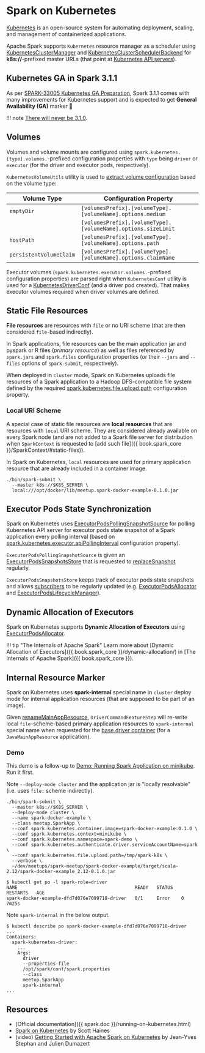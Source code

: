 # Spark on Kubernetes

[Kubernetes](https://kubernetes.io/) is an open-source system for automating deployment, scaling, and management of containerized applications.

Apache Spark supports `Kubernetes` resource manager as a scheduler using [KubernetesClusterManager](KubernetesClusterManager.md) and [KubernetesClusterSchedulerBackend](KubernetesClusterSchedulerBackend.md) for **k8s://**-prefixed master URLs (that point at [Kubernetes API servers](https://kubernetes.io/docs/concepts/overview/components/#kube-apiserver)).

## Kubernetes GA in Spark 3.1.1

As per [SPARK-33005 Kubernetes GA Preparation](https://issues.apache.org/jira/browse/SPARK-33005), Spark 3.1.1 comes with many improvements for Kubernetes support and is expected to get **General Availability (GA)** marker 🎉

!!! note
    [There will never be 3.1.0](http://spark.apache.org/news/next-official-release-spark-3.1.1.html).

## Volumes

Volumes and volume mounts are configured using `spark.kubernetes.[type].volumes.`-prefixed configuration properties with `type` being `driver` or `executor` (for the driver and executor pods, respectively).

`KubernetesVolumeUtils` utility is used to [extract volume configuration](KubernetesVolumeUtils.md#parseVolumeSpecificConf) based on the volume type:

Volume Type  | Configuration Property
-------------|---------
 `emptyDir`  | `[volumesPrefix].[volumeType].[volumeName].options.medium`
  &nbsp;     | `[volumesPrefix].[volumeType].[volumeName].options.sizeLimit`
 `hostPath`  | `[volumesPrefix].[volumeType].[volumeName].options.path`
 `persistentVolumeClaim` | `[volumesPrefix].[volumeType].[volumeName].options.claimName`

Executor volumes (`spark.kubernetes.executor.volumes.`-prefixed configuration properties) are parsed right when `KubernetesConf` utility is used for a [KubernetesDriverConf](KubernetesConf.md#createDriverConf) (and a driver pod created). That makes executor volumes required when driver volumes are defined.

## Static File Resources

**File resources** are resources with `file` or no URI scheme (that are then considered `file`-based indirectly).

In Spark applications, file resources can be the main application jar and pyspark or R files (_primary resource_) as well as files referenced by `spark.jars` and `spark.files` configuration properties (or their `--jars` and `--files` options of `spark-submit`, respectively).

When deployed in `cluster` mode, Spark on Kubernetes uploads file resources of a Spark application to a Hadoop DFS-compatible file system defined by the required [spark.kubernetes.file.upload.path](configuration-properties.md#spark.kubernetes.file.upload.path) configuration property.

### Local URI Scheme

A special case of static file resources are **local resources** that are resources with `local` URI scheme. They are considered already available on every Spark node (and are not added to a Spark file server for distribution when `SparkContext` is requested to [add such file]({{ book.spark_core }}/SparkContext/#static-files)).

In Spark on Kubernetes, `local` resources are used for primary application resource that are already included in a container image.

```text
./bin/spark-submit \
  --master k8s://$K8S_SERVER \
  local:///opt/docker/lib/meetup.spark-docker-example-0.1.0.jar
```

## Executor Pods State Synchronization

Spark on Kubernetes uses [ExecutorPodsPollingSnapshotSource](ExecutorPodsPollingSnapshotSource.md) for polling Kubernetes API server for executor pods state snapshot of a Spark application every polling interval (based on [spark.kubernetes.executor.apiPollingInterval](configuration-properties.md#spark.kubernetes.executor.apiPollingInterval) configuration property).

`ExecutorPodsPollingSnapshotSource` is given an [ExecutorPodsSnapshotsStore](ExecutorPodsSnapshotsStore.md) that is requested to [replaceSnapshot](ExecutorPodsSnapshotsStore.md#replaceSnapshot) regularly.

`ExecutorPodsSnapshotsStore` keeps track of executor pods state snapshots and allows [subscribers](ExecutorPodsSnapshotsStore.md#addSubscriber) to be regularly updated (e.g. [ExecutorPodsAllocator](ExecutorPodsAllocator.md) and [ExecutorPodsLifecycleManager](ExecutorPodsLifecycleManager.md)).

## Dynamic Allocation of Executors

Spark on Kubernetes supports **Dynamic Allocation of Executors** using [ExecutorPodsAllocator](ExecutorPodsAllocator.md).

!!! tip "The Internals of Apache Spark"
    Learn more about [Dynamic Allocation of Executors]({{ book.spark_core }}/dynamic-allocation/) in [The Internals of Apache Spark]({{ book.spark_core }}).

## <span id="spark-internal"> Internal Resource Marker

Spark on Kubernetes uses **spark-internal** special name in `cluster` deploy mode for internal application resources (that are supposed to be part of an image).

Given [renameMainAppResource](KubernetesUtils.md#renameMainAppResource), `DriverCommandFeatureStep` will re-write local `file`-scheme-based primary application resources to `spark-internal` special name when requested for the [base driver container](DriverCommandFeatureStep.md#baseDriverContainer) (for a `JavaMainAppResource` application).

### <span id="spark-internal-demo"> Demo

This demo is a follow-up to [Demo: Running Spark Application on minikube](demo/running-spark-application-on-minikube.md). Run it first.

Note `--deploy-mode cluster` and the application jar is "locally resolvable" (i.e. uses `file:` scheme indirectly).

```text
./bin/spark-submit \
  --master k8s://$K8S_SERVER \
  --deploy-mode cluster \
  --name spark-docker-example \
  --class meetup.SparkApp \
  --conf spark.kubernetes.container.image=spark-docker-example:0.1.0 \
  --conf spark.kubernetes.context=minikube \
  --conf spark.kubernetes.namespace=spark-demo \
  --conf spark.kubernetes.authenticate.driver.serviceAccountName=spark \
  --conf spark.kubernetes.file.upload.path=/tmp/spark-k8s \
  --verbose \
  ~/dev/meetups/spark-meetup/spark-docker-example/target/scala-2.12/spark-docker-example_2.12-0.1.0.jar
```

```text
$ kubectl get po -l spark-role=driver
NAME                                           READY   STATUS   RESTARTS   AGE
spark-docker-example-dfd7d076e7099718-driver   0/1     Error    0          7m25s
```

Note `spark-internal` in the below output.

```text
$ kubectl describe po spark-docker-example-dfd7d076e7099718-driver
...
Containers:
  spark-kubernetes-driver:
    ...
    Args:
      driver
      --properties-file
      /opt/spark/conf/spark.properties
      --class
      meetup.SparkApp
      spark-internal
...
```

## Resources

* [Official documentation]({{ spark.doc }}/running-on-kubernetes.html)
* [Spark on Kubernetes](https://levelup.gitconnected.com/spark-on-kubernetes-3d822969f85b) by Scott Haines
* (video) [Getting Started with Apache Spark on Kubernetes](https://www.youtube.com/watch?v=xo7BIkFWQP4) by Jean-Yves Stephan and Julien Dumazert
